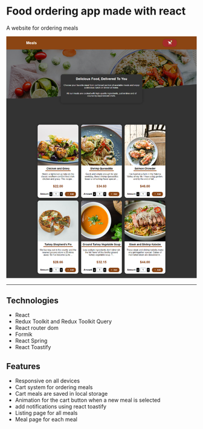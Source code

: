 # Food ordering app made with react

A website for ordering meals

<img src="./src/food-app-screenshot.png" />
<hr />

## Technologies

- React
- Redux Toolkit and Redux Toolkit Query
- React router dom
- Formik
- React Spring
- React Toastify

## Features

- Responsive on all devices
- Cart system for ordering meals
- Cart meals are saved in local storage
- Animation for the cart button when a new meal is selected
- add notifications using react toastify
- Listing page for all meals
- Meal page for each meal

